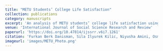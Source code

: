 ```yaml
---
title: "METU Students’ College Life Satisfaction"
collection: publications
category: manuscripts
excerpt: 'An analysis of METU students’ college life satisfaction using statistical methods.'
venue: 'International Journal of Social Science Research and Review'
paperurl: 'https://doi.org/10.47814/ijssrr.v6i7.1261'
citation: 'Furkan Berk Danisman, Sila Ilyurek Kilic, Niyusha Amini, Osman Orcun Ada, Sena Aktas, Gizem Arslan'
imageurl: 'images/METU_Photo.png'
---
```

